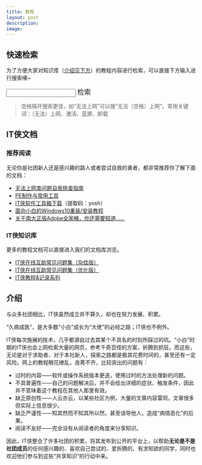 ```yaml
---
title: 教程
layout: post
description: 
image:
---
```


## 快速检索

为了方便大家对知识库（<a href="#docintro">介绍见下方</a>）的教程内容进行检索，可以直接下方输入进行搜索噢~

<form>
<input id="yqsearch" style="color:#272727">
<a id= "sButton" class="button small"><font size="4">检索</font></a>
</form>

<script>
    //一个简单粗暴的搜索 by某个萌新 ╮(╯▽╰)╭
    function search() {
        var x, encodedx, url;
        url = "https://www.yuque.com/itxia/s?q="
        // 获取 id="yqsearch" 的值
        x = document.getElementById("yqsearch").value;
        if (x!=""){
            //转换url
            encodedx = encodeURI(x)
            window.open(url + encodedx);
        }
    }
    document.getElementById("sButton").onclick = search;
    document.getElementById("yqsearch").onkeydown = function(event){
        var e = event || window.event || arguments.callee.caller.arguments[0];
            if(e && e.keyCode==13){ // enter 键
            search()
        }
        }
    };
</script>

>空格隔开搜索更佳，如“无法上网”可以搜“无法（空格）上网”。常用关键词：（无法）上网、激活、蓝屏、卸载

## IT侠文档

### 推荐阅读

无论你是社团新人还是感兴趣的路人或者尝试自救的勇者，都非常推荐你了解下面的文档：

- [无法上网类问题自我排查指南](https://www.yuque.com/itxia/help/network_problem)
- [PE制作与常用工具](https://www.yuque.com/itxia/help/itxia_toolkits)
- [IT侠软件工具箱下载](https://pan.baidu.com/s/1D_YV4T-Lv43jF8bWD72SoA)（提取码：yosh）
- [面向小白的Windows10重装/安装教程](https://www.yuque.com/itxia/article/install_win10_from_scratch)
- [关于南大正版Adobe全家桶，你还需要知道……](https://www.yuque.com/itxia/article/nju_adobe_tips)

### IT侠知识库 

更多的教程文档可以直接进入我们的文档库浏览。

- [IT侠在线互助常见问题集（杂烩版）](https://www.yuque.com/itxia/timdoc/help_original)
- [IT侠在线互助常见问题集（优化版）](https://www.yuque.com/itxia/help)
- [IT侠教程&记录系列](https://www.yuque.com/itxia/article)

## <span id="docintro">介绍</span>

<p>与众多社团相比，IT侠虽然成立并不算久，却也在努力发展、积累。</p>

<p>“久病成医”，是大多数“小白”成长为“大佬”的必经之路；IT侠也不例外。</p>

<p>IT侠每次施展的技术，几乎都源自过去其某个不具名的时刻所踩过的坑。“小白”时期的IT侠也会上网检索大量的网页，参考千奇百怪的方案，折腾到抓狂。而这些，无论是对于求助者、对于本社新人，探索之路都是极其花费时间的，甚至还有一定风险。网上的教程眼花缭乱，良莠不齐，比较突出的问题有：</p>

- 过时的内容——软件或操作系统版本更迭，使用过时的方法处理新的问题。
- 不具普遍性——自己的问题解决后，并不会给出详细的症状、触发条件，因此并不意味着这个教程在其他人那里有效。
- 缺乏原创性——人云亦云，以某些社区为例，大量的文章内容雷同，文章很多但实际上信息很少。
- 缺乏严谨性——知其然而不知其所以然，甚至误导他人，造成“病情恶化”的后果。
- 阅读不友好——完全没有从阅读者的角度来分享知识。

<p>因此，IT侠整合了许多社团的积累，将其发布到公开的平台上，以帮助<b>无论是不是社团成员</b>的任何感兴趣的、喜欢自己尝试的、爱折腾的、有求知欲的同学，同时也欢迎他们参与到这些“共享知识”的行动中来。</p>
